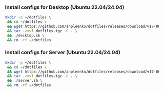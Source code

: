 ### Install configs for Desktop (Ubuntu 22.04/24.04)

```bash
mkdir -p ~/dotfiles \
 && cd ~/dotfiles \
 && wget https://github.com/anpleenko/dotfiles/releases/download/v17-06-2024-13h-48m-09s/dotfiles.tgz \
 && tar -zxvf dotfiles.tgz -C . \
 && ./desktop.sh \
 && rm -rf ~/dotfiles
```

### Install configs for Server (Ubuntu 22.04/24.04)

```bash
mkdir -p ~/dotfiles \
 && cd ~/dotfiles \
 && wget https://github.com/anpleenko/dotfiles/releases/download/v17-06-2024-13h-48m-09s/dotfiles.tgz \
 && tar -zxvf dotfiles.tgz -C . \
 && ./server.sh \
 && rm -rf ~/dotfiles
```
